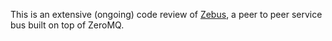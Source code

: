 This is an extensive (ongoing) code review of [Zebus](https://github.com/Abc-Arbitrage/Zebus), a peer to peer service bus built on top of ZeroMQ.
